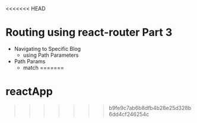<<<<<<< HEAD
# Routing using react-router Part 3

- Navigating to Specific Blog
  - using Path Parameters
- Path Params
  - match
=======
# reactApp
>>>>>>> b9fe9c7ab6b8dfb4b28e25d328b6dd4cf246254c
